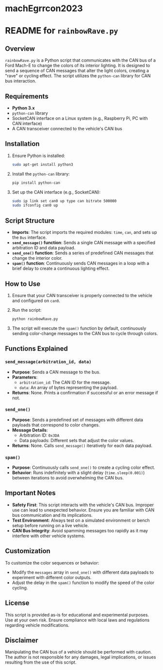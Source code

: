 # machEgrrcon2023
# README for `rainbowRave.py`

## Overview
`rainbowRave.py` is a Python script that communicates with the CAN bus of a Ford Mach-E to change the colors of its interior lighting. It is designed to send a sequence of CAN messages that alter the light colors, creating a "rave" or cycling effect. The script utilizes the `python-can` library for CAN bus interaction.

## Requirements
- **Python 3.x**
- `python-can` library
- SocketCAN interface on a Linux system (e.g., Raspberry Pi, PC with CAN interface)
- A CAN transceiver connected to the vehicle's CAN bus

## Installation
1. Ensure Python is installed:
   ```bash
   sudo apt-get install python3
   ```

2. Install the `python-can` library:
   ```bash
   pip install python-can
   ```

3. Set up the CAN interface (e.g., SocketCAN):
   ```bash
   sudo ip link set can0 up type can bitrate 500000
   sudo ifconfig can0 up
   ```

## Script Structure
- **Imports**: The script imports the required modules: `time`, `can`, and sets up the `Bus` interface.
- **`send_message()` function**: Sends a single CAN message with a specified arbitration ID and data payload.
- **`send_one()` function**: Sends a series of predefined CAN messages that change the interior color.
- **`spam()` function**: Continuously sends CAN messages in a loop with a brief delay to create a continuous lighting effect.

## How to Use
1. Ensure that your CAN transceiver is properly connected to the vehicle and configured on `can0`.
2. Run the script:
   ```bash
   python rainbowRave.py
   ```

3. The script will execute the `spam()` function by default, continuously sending color-change messages to the CAN bus to cycle through colors.

## Functions Explained

### `send_message(arbitration_id, data)`
- **Purpose**: Sends a CAN message to the bus.
- **Parameters**:
  - `arbitration_id`: The CAN ID for the message.
  - `data`: An array of bytes representing the payload.
- **Returns**: None. Prints a confirmation if successful or an error message if not.

### `send_one()`
- **Purpose**: Sends a predefined set of messages with different data payloads that correspond to color changes.
- **Message Details**:
  - Arbitration ID: `0x3DA`
  - Data payloads: Different sets that adjust the color values.
- **Returns**: None. Calls `send_message()` iteratively for each data payload.

### `spam()`
- **Purpose**: Continuously calls `send_one()` to create a cycling color effect.
- **Behavior**: Runs indefinitely with a slight delay (`time.sleep(0.001)`) between iterations to avoid overwhelming the CAN bus.

## Important Notes
- **Safety First**: This script interacts with the vehicle's CAN bus. Improper use can lead to unexpected behavior. Ensure you are familiar with CAN bus communication and its implications.
- **Test Environment**: Always test on a simulated environment or bench setup before running on a live vehicle.
- **CAN Bus Integrity**: Avoid spamming messages too rapidly as it may interfere with other vehicle systems.

## Customization
To customize the color sequences or behavior:
- Modify the `messages` array in `send_one()` with different data payloads to experiment with different color outputs.
- Adjust the delay in the `spam()` function to modify the speed of the color cycling.

## License
This script is provided as-is for educational and experimental purposes. Use at your own risk. Ensure compliance with local laws and regulations regarding vehicle modifications.

## Disclaimer
Manipulating the CAN bus of a vehicle should be performed with caution. The author is not responsible for any damages, legal implications, or issues resulting from the use of this script.